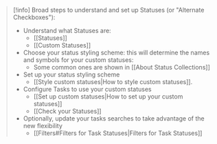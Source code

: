 <!-- force a blank line -->

> [!info]
> Broad steps to understand and set up Statuses (or "Alternate Checkboxes"):
>
> - Understand what Statuses are:
>   - [[Statuses]]
>   - [[Custom Statuses]]
> - Choose your status styling scheme: this will determine the names and symbols for your custom statuses:
>   - Some common ones are shown in [[About Status Collections]]
> - Set up your status styling scheme
>   - [[Style custom statuses|How to style custom statuses]].
> - Configure Tasks to use your custom statuses
>   - [[Set up custom statuses|How to set up your custom statuses]]
>   - [[Check your Statuses]]
> - Optionally, update your tasks searches to take advantage of the new flexibility
>   - [[Filters#Filters for Task Statuses|Filters for Task Statuses]]

<!-- force a blank line -->
